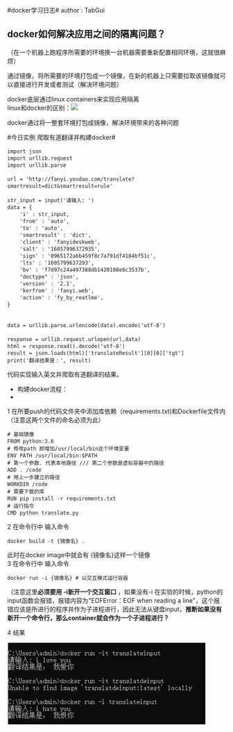 #docker学习日志#
author : TabGui  

docker如何解决应用之间的隔离问题？
- 
（在一个机器上跑程序所需要的环境换一台机器需要重新配置相同环境，这就很麻烦）  
  
通过镜像，将所需要的环境打包成一个镜像，在新的机器上只需要拉取该镜像就可以直接进行开发或者测试（解决环境问题）  

docker底层通过linux containers来实现应用隔离  
linux和docker的区别：![](https://pic2.zhimg.com/v2-a17759859f1e5c8bc9657d641b68fcc1_r.jpg)

docker通过将一整套环境打包成镜像，解决环境带来的各种问题

#今日实例 爬取有道翻译并构建docker#

    import json
	import urllib.request
	import urllib.parse
	
	url = 'http://fanyi.youdao.com/translate?smartresult=dict&smartresult=rule'
	
	str_input = input('请输入: ')
	data = {
	    'i' : str_input,
	    'from' : 'auto',
	    'to' : 'auto',
	    'smartresult' : 'dict',
	    'client' : 'fanyideskweb',
	    'salt' : '16057996372935',
	    'sign' : '0965172abb459f8c7a791df4184bf51c',
	    'lts' : '1605799637293',
	    'bv' : 'f7d97c24a497388db1420108e6c3537b',
	    "doctype" : 'json',
	    'version' : '2.1',
	    'kerfrom' : 'fanyi.web',
	    'action' : 'fy_by_reatlme',
	}
	
	
	data = urllib.parse.urlencode(data).encode('utf-8')
	
	response = urllib.request.urlopen(url,data)
	html = response.read().decode('utf-8')
	result = json.loads(html)['translateResult'][0][0]['tgt']
	print('翻译结果是：', result)
代码实现输入英文并爬取有道翻译的结果。

- 构建docker流程：  
-
1 在所要push的代码文件夹中添加库依赖（requirements.txt)和Dockerfile文件内（注意这两个文件的命名必须为此） 

    # 基础镜像
	FROM python:3.6
	# 修改path 即增加/usr/local/bin这个环境变量 
	ENV PATH /usr/local/bin:$PATH
	# 第一个参数. 代表本地路径 /// 第二个参数是虚拟容器中的路径
	ADD . /code 
	# 用上一步建立的路径
	WORKDIR /code
	# 需要下载的库
	RUN pip install -r requirements.txt
	# 运行指令
	CMD python translate.py 
2 在命令行中 输入命令
 
    docker build -t {镜像名} .
此时在docker image中就会有 {镜像名}这样一个镜像  
3 在命令行中 输入命令

    docker run -i {镜像名} # 以交互模式运行容器   
（注意这里**必须要用 -i新开一个交互窗口** ，如果没有-i 在实验的时候，python的input函数会报错，报错内容为"EOFError：EOF when reading a line"，这个报错应该是所进行的程序并作为子进程进行，因此无法从键盘input，**推断如果没有新开一个命令行，那么container就会作为一个子进程进行？**  

4  结果

![](https://github.com/TabGuigui/Learn_Docker/raw/main/img/1.png)
